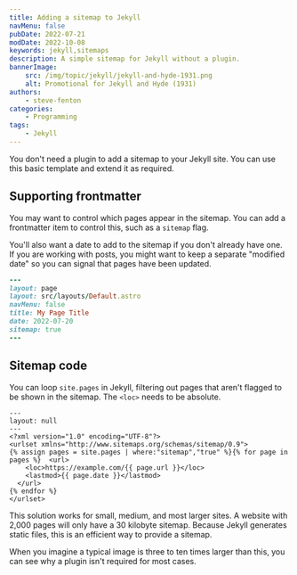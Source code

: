 ```yaml
---
title: Adding a sitemap to Jekyll
navMenu: false
pubDate: 2022-07-21
modDate: 2022-10-08
keywords: jekyll,sitemaps
description: A simple sitemap for Jekyll without a plugin.
bannerImage:
    src: /img/topic/jekyll/jekyll-and-hyde-1931.png
    alt: Promotional for Jekyll and Hyde (1931)
authors:
    - steve-fenton
categories:
    - Programming
tags:
    - Jekyll
---
```


You don't need a plugin to add a sitemap to your Jekyll site. You can use this basic template and extend it as required.

## Supporting frontmatter

You may want to control which pages appear in the sitemap. You can add a frontmatter item to control this, such as a `sitemap` flag.

You'll also want a date to add to the sitemap if you don't already have one. If you are working with posts, you might want to keep a separate "modified date" so you can signal that pages have been updated.

```ruby
---
layout: page
layout: src/layouts/Default.astro
navMenu: false
title: My Page Title 
date: 2022-07-20
sitemap: true
---
```

## Sitemap code

You can loop `site.pages` in Jekyll, filtering out pages that aren't flagged to be shown in the sitemap. The `<loc>` needs to be absolute.

```astro
---
layout: null
---
<?xml version="1.0" encoding="UTF-8"?>
<urlset xmlns="http://www.sitemaps.org/schemas/sitemap/0.9">
{% assign pages = site.pages | where:"sitemap","true" %}{% for page in pages %}  <url>
    <loc>https://example.com/{{ page.url }}</loc>
    <lastmod>{{ page.date }}</lastmod>
  </url>
{% endfor %}
</urlset>
```

This solution works for small, medium, and most larger sites. A website with 2,000 pages will only have a 30 kilobyte sitemap. Because Jekyll generates static files, this is an efficient way to provide a sitemap.

When you imagine a typical image is three to ten times larger than this, you can see why a plugin isn't required for most cases.